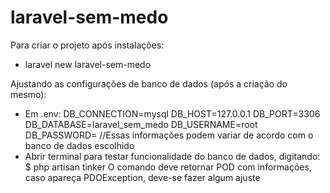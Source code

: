 # laravel-sem-medo

Para criar o projeto após instalações:
- laravel new laravel-sem-medo

Ajustando as configurações de banco de dados (após a criação do mesmo):
- Em .env:
DB_CONNECTION=mysql
DB_HOST=127.0.0.1
DB_PORT=3306
DB_DATABASE=laravel_sem_medo
DB_USERNAME=root
DB_PASSWORD=
//Essas informações podem variar de acordo com o banco de dados escolhido
- Abrir terminal para testar funcionalidade do banco de dados, digitando:
 $ php artisan tinker
O comando deve retornar POD com informações, caso apareça PDOException, deve-se fazer algum ajuste
